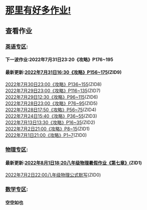 # [那里有好多作业!](https://iamrege.github.io/thereiszuoye)
## 查看作业
### [英语专区](https://iamrege.github.io/thereiszuoye/releases/english):
#### 下一波作业:2022年7月31日23:20《攻略》P176\~195
#### 最新更新:[2022年7月31日16:30《攻略》P156\~175](https://iamrege.github.io/thereiszuoye/releases/english/9)\(ZID9\)
[2022年7月30日23:00《攻略》P136\~155](https://iamrege.github.io/thereiszuoye/releases/english/8)\(ZID8\)  
[2022年7月29日23:00《攻略》P116\~135](https://iamrege.github.io/thereiszuoye/releases/english/7)\(ZID7\)  
[2022年7月29日12:30《攻略》P96\~115](https://iamrege.github.io/thereiszuoye/releases/english/6)\(ZID6\)  
[2022年7月28日23:00《攻略》P76\~95](https://iamrege.github.io/thereiszuoye/releases/english/5)\(ZID5\)  
[2022年7月28日17:50《攻略》P56\~75](https://iamrege.github.io/thereiszuoye/releases/english/4)\(ZID4\)  
[2022年7月24日15:40《攻略》P36\~55](https://iamrege.github.io/thereiszuoye/releases/english/3)\(ZID3\)  
[2022年7月13日13:30《攻略》P16\~35](https://iamrege.github.io/thereiszuoye/releases/english/2)\(ZID2\)  
[2022年7月2日21:00《攻略》P8\~15](https://iamrege.github.io/thereiszuoye/releases/english/1)\(ZID1\)  
[2022年7月1日21:00《攻略》P1\~7](https://iamrege.github.io/thereiszuoye/releases/english/0)\(ZID0\)
### [物理专区](https://iamrege.github.io/thereiszuoye/releases/physics):
#### 最新更新:[2022年8月1日18:20八年级物理暑假作业《第七章》](https://iamrege.github.io/thereiszuoye/releases/physics/1)\(ZID1\)
[2022年7月2日22:00八年级物理公式默写](https://iamrege.github.io/thereiszuoye/releases/physics/0)\(ZID0\)
### [数学专区](https://iamrege.github.io/thereiszuoye/releases/math):
#### 空空如也
